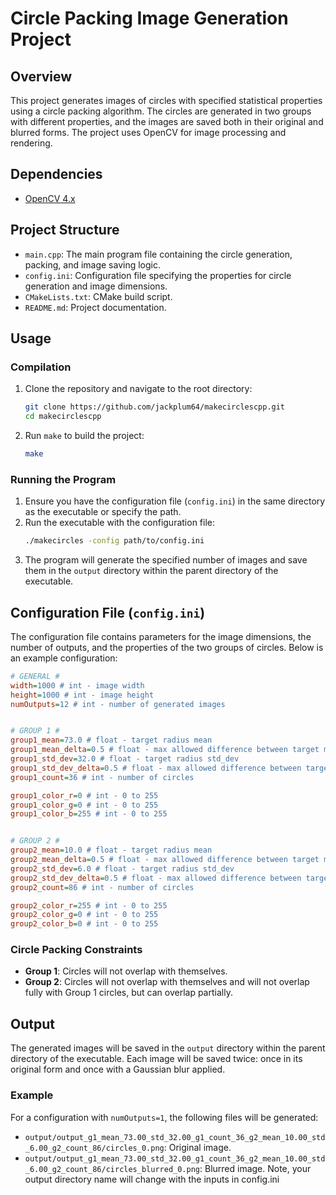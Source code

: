 # Circle Packing Image Generation Project

## Overview
This project generates images of circles with specified statistical properties using a circle packing algorithm. The circles are generated in two groups with different properties, and the images are saved both in their original and blurred forms. The project uses OpenCV for image processing and rendering.

## Dependencies
- [OpenCV 4.x](https://opencv.org/get-started/)

## Project Structure
- `main.cpp`: The main program file containing the circle generation, packing, and image saving logic.
- `config.ini`: Configuration file specifying the properties for circle generation and image dimensions.
- `CMakeLists.txt`: CMake build script.
- `README.md`: Project documentation.

## Usage

### Compilation
1. Clone the repository and navigate to the root directory:
   ```sh
   git clone https://github.com/jackplum64/makecirclescpp.git
   cd makecirclescpp
   ```
2. Run `make` to build the project:
   ```sh
   make
   ```

### Running the Program
1. Ensure you have the configuration file (`config.ini`) in the same directory as the executable or specify the path.
2. Run the executable with the configuration file:
   ```sh
   ./makecircles -config path/to/config.ini
   ```
3. The program will generate the specified number of images and save them in the `output` directory within the parent directory of the executable.

## Configuration File (`config.ini`)
The configuration file contains parameters for the image dimensions, the number of outputs, and the properties of the two groups of circles. Below is an example configuration:

```ini
# GENERAL #
width=1000 # int - image width
height=1000 # int - image height
numOutputs=12 # int - number of generated images


# GROUP 1 #
group1_mean=73.0 # float - target radius mean
group1_mean_delta=0.5 # float - max allowed difference between target mean and actual mean
group1_std_dev=32.0 # float - target radius std_dev
group1_std_dev_delta=0.5 # float - max allowed difference between target std_dev and actual std_dev
group1_count=36 # int - number of circles

group1_color_r=0 # int - 0 to 255
group1_color_g=0 # int - 0 to 255
group1_color_b=255 # int - 0 to 255


# GROUP 2 #
group2_mean=10.0 # float - target radius mean
group2_mean_delta=0.5 # float - max allowed difference between target mean and actual mean
group2_std_dev=6.0 # float - target radius std_dev
group2_std_dev_delta=0.5 # float - max allowed difference between target std_dev and actual std_dev
group2_count=86 # int - number of circles

group2_color_r=255 # int - 0 to 255
group2_color_g=0 # int - 0 to 255
group2_color_b=0 # int - 0 to 255
```

### Circle Packing Constraints
- **Group 1**: Circles will not overlap with themselves.
- **Group 2**: Circles will not overlap with themselves and will not overlap fully with Group 1 circles, but can overlap partially.

## Output
The generated images will be saved in the `output` directory within the parent directory of the executable. Each image will be saved twice: once in its original form and once with a Gaussian blur applied.

### Example
For a configuration with `numOutputs=1`, the following files will be generated:
- `output/output_g1_mean_73.00_std_32.00_g1_count_36_g2_mean_10.00_std_6.00_g2_count_86/circles_0.png`: Original image.
- `output/output_g1_mean_73.00_std_32.00_g1_count_36_g2_mean_10.00_std_6.00_g2_count_86/circles_blurred_0.png`: Blurred image.
Note, your output directory name will change with the inputs in config.ini
